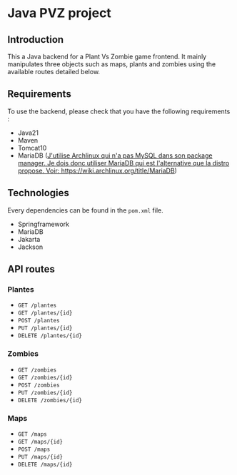 # Java PVZ project

## Introduction

This a Java backend for a Plant Vs Zombie game frontend. It mainly manipulates three objects such as maps, plants and zombies using the available routes detailed below.

## Requirements

To use the backend, please check that you have the following requirements :

- Java21
- Maven
- Tomcat10
- MariaDB
  (<u>J'utilise Archlinux qui n'a pas MySQL dans son package manager. Je dois donc utiliser MariaDB qui est l'alternative que la distro propose. Voir: https://wiki.archlinux.org/title/MariaDB</u>)

## Technologies

Every dependencies can be found in the `pom.xml` file.

- Springframework
- MariaDB
- Jakarta
- Jackson

## API routes

### Plantes

- `GET /plantes`
- `GET /plantes/{id}`
- `POST /plantes`
- `PUT /plantes/{id}`
- `DELETE /plantes/{id}`

### Zombies

- `GET /zombies`
- `GET /zombies/{id}`
- `POST /zombies`
- `PUT /zombies/{id}`
- `DELETE /zombies/{id}`

### Maps

- `GET /maps`
- `GET /maps/{id}`
- `POST /maps`
- `PUT /maps/{id}`
- `DELETE /maps/{id}`
